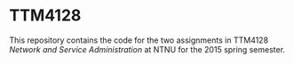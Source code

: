 # TTM4128
This repository contains the code for the two assignments in TTM4128 _Network and Service Administration_ at NTNU for the 2015 spring semester.
